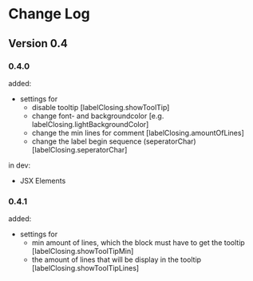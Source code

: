 # Change Log
## Version 0.4

### 0.4.0
added:
- settings for 
  - disable tooltip [labelClosing.showToolTip]
  - change font- and backgroundcolor [e.g. labelClosing.lightBackgroundColor]
  - change the min lines for comment [labelClosing.amountOfLines]
  - change the label begin sequence (seperatorChar) [labelClosing.seperatorChar]

in dev: 
- JSX Elements

### 0.4.1
added:
- settings for 
  - min amount of lines, which the block must have to get the tooltip [labelClosing.showToolTipMin]
  - the amount of lines that will be display in the tooltip [labelClosing.showToolTipLines]
